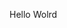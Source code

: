 Hello Wolrd



























































































































































































































































































































































































































































































































































































































































































































































































































































































































































































































































































































































































































































































































































































































































































































































































































